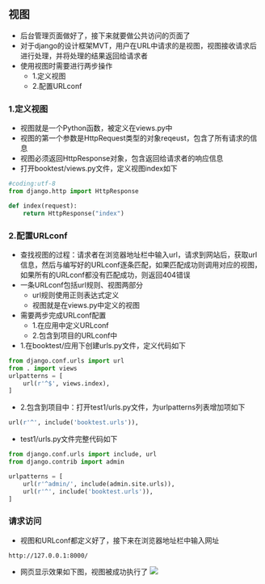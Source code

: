 ## 视图
- 后台管理页面做好了，接下来就要做公共访问的页面了
- 对于django的设计框架MVT，用户在URL中请求的是视图，视图接收请求后进行处理，并将处理的结果返回给请求者
- 使用视图时需要进行两步操作
    - 1.定义视图
    - 2.配置URLconf

### 1.定义视图
- 视图就是一个Python函数，被定义在views.py中
- 视图的第一个参数是HttpRequest类型的对象reqeust，包含了所有请求的信息
- 视图必须返回HttpResponse对象，包含返回给请求者的响应信息
- 打开booktest/views.py文件，定义视图index如下
```python
#coding:utf-8
from django.http import HttpResponse

def index(request):
    return HttpResponse("index")
```
### 2.配置URLconf
- 查找视图的过程：请求者在浏览器地址栏中输入url，请求到网站后，获取url信息，然后与编写好的URLconf逐条匹配，如果匹配成功则调用对应的视图，如果所有的URLconf都没有匹配成功，则返回404错误
- 一条URLconf包括url规则、视图两部分
    - url规则使用正则表达式定义
    - 视图就是在views.py中定义的视图
- 需要两步完成URLconf配置
    - 1.在应用中定义URLconf
    - 2.包含到项目的URLconf中
- 1.在booktest/应用下创建urls.py文件，定义代码如下
```python
from django.conf.urls import url
from . import views
urlpatterns = [
    url(r'^$', views.index),
]
```
- 2.包含到项目中：打开test1/urls.py文件，为urlpatterns列表增加项如下
```python
url(r'^', include('booktest.urls')),
```
- test1/urls.py文件完整代码如下
```python
from django.conf.urls import include, url
from django.contrib import admin

urlpatterns = [
    url(r'^admin/', include(admin.site.urls)),
    url(r'^', include('booktest.urls')),
]
```
### 请求访问
- 视图和URLconf都定义好了，接下来在浏览器地址栏中输入网址
```
http://127.0.0.1:8000/
```
- 网页显示效果如下图，视图被成功执行了
![](./images/p6_1.png)